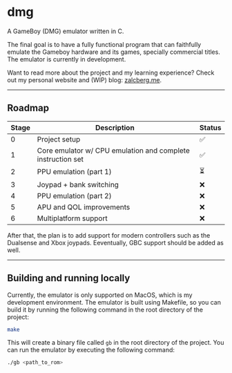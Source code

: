 # dmg

A GameBoy (DMG) emulator written in C.

The final goal is to have a fully functional program that can faithfully emulate the Gameboy hardware and its games, specially commercial titles. The emulator is currently in development.

Want to read more about the project and my learning experience? Check out my personal website and (WIP) blog: [zalcberg.me](https://zalcberg.me).

---

## Roadmap

| Stage | Description                                                 | Status |
| ----- | ----------------------------------------------------------- | ------ |
| 0     | Project setup                                               | ✅     |
| 1     | Core emulator w/ CPU emulation and complete instruction set | ✅     |
| 2     | PPU emulation (part 1)                                      | ⏳     |
| 3     | Joypad + bank switching                                     | ❌     |
| 4     | PPU emulation (part 2)                                      | ❌     |
| 5     | APU and QOL improvements                                    | ❌     |
| 6     | Multiplatform support                                       | ❌     |

After that, the plan is to add support for modern controllers such as the Dualsense and Xbox joypads. Eeventually, GBC support should be added as well.

---

## Building and running locally

Currently, the emulator is only supported on MacOS, which is my development environment. The emulator is built using Makefile, so you can build it by running the following command in the root directory of the project:

```bash
make
```

This will create a binary file called `gb` in the root directory of the project. You can run the emulator by executing the following command:

```bash
./gb <path_to_rom>
```
